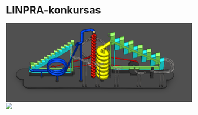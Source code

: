 # LINPRA-konkursas
![alt text](https://github.com/NewHere3/LINPRA-konkursas/blob/main/image/Rutuliuku-trasa.png?raw=true)
![](https://www.youtube.com/watch?v=mtX5bW4G9Sk)
